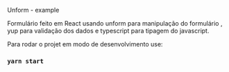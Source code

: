 Unform - example

Formulário feito em React usando unform para manipulação do formulário , yup para validação dos dados e typescript para tipagem do javascript.

Para rodar o projet em modo de desenvolvimento use:

### `yarn start`
